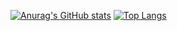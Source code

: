 [![Anurag's GitHub stats](https://github-readme-stats.vercel.app/api?username=michalusio&count_private=true&line_height=40&show_icons=true&theme=vue-dark)](https://github.com/anuraghazra/github-readme-stats)
[![Top Langs](https://github-readme-stats.vercel.app/api/top-langs/?username=michalusio&theme=vue-dark)](https://github.com/anuraghazra/github-readme-stats)